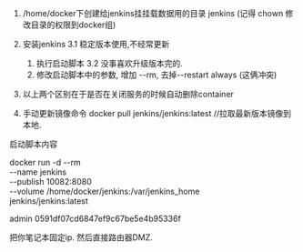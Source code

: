 1. /home/docker下创建给jenkins挂挂载数据用的目录 jenkins  (记得 chown 修改目录的权限到docker组)
2. 安装jenkins
3.1 稳定版本使用,不经常更新
    1. 执行启动脚本
3.2 没事喜欢升级版本完的.
    1. 修改启动脚本中的参数, 增加 --rm, 去掉--restart always (这俩冲突)

4. 以上两个区别在于是否在关闭服务的时候自动删除container
5. 手动更新镜像命令 docker pull jenkins/jenkins:latest  //拉取最新版本镜像到本地.


启动脚本内容

docker run -d 
--rm \
--name jenkins \
--publish 10082:8080 \
--volume /home/docker/jenkins:/var/jenkins_home \
jenkins/jenkins:latest


admin
0591df07cd6847ef9c67be5e4b95336f

把你笔记本固定ip. 然后直接路由器DMZ.